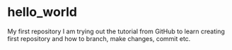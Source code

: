 # hello_world
My first repository
I am trying out the tutorial from GitHub to learn creating first repository and how to branch, make changes, commit etc.
